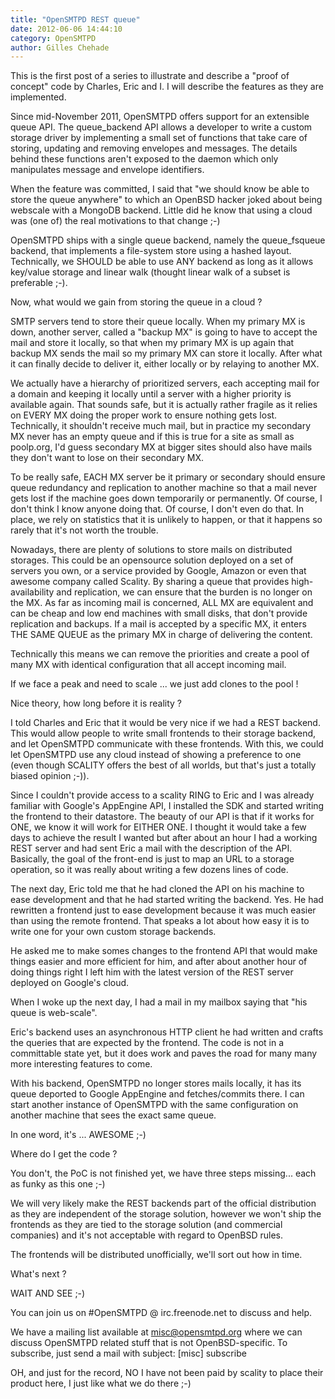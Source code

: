 ```yaml
---
title: "OpenSMTPD REST queue"
date: 2012-06-06 14:44:10
category: OpenSMTPD
author: Gilles Chehade
---
```


This is the first post of a series to illustrate and describe a "proof of concept" code by Charles, Eric and I. I will describe the features as they are implemented.

Since mid-November 2011, OpenSMTPD offers support for an extensible queue API. The queue_backend API allows a developer to write a custom storage driver by implementing a small set of functions that take care of storing, updating and removing envelopes and messages. The details behind these functions aren't exposed to the daemon which only manipulates message and envelope identifiers.

When the feature was committed, I said that "we should know be able to store the queue anywhere" to which an OpenBSD hacker joked about being webscale with a MongoDB backend. Little did he know that using a cloud was (one of) the real motivations to that change ;-)

OpenSMTPD ships with a single queue backend, namely the queue_fsqueue backend, that implements a file-system store using a hashed layout. Technically, we SHOULD be able to use ANY backend as long as it allows key/value storage and linear walk (thought linear walk of a subset is preferable ;-).

Now, what would we gain from storing the queue in a cloud ?

SMTP servers tend to store their queue locally. When my primary MX is down, another server, called a "backup MX" is going to have to accept the mail and store it locally, so that when my primary MX is up again that backup MX sends the mail so my primary MX can store it locally. After what it can finally decide to deliver it, either locally or by relaying to another MX.

We actually have a hierarchy of prioritized servers, each accepting mail for a domain and keeping it locally until a server with a higher priority is available again. That sounds safe, but it is actually rather fragile as it relies on EVERY MX doing the proper work to ensure nothing gets lost. Technically, it shouldn't receive much mail, but in practice my secondary MX never has an empty queue and if this is true for a site as small as poolp.org, I'd guess secondary MX at bigger sites should also have mails they don't want to lose on their secondary MX.

To be really safe, EACH MX server be it primary or secondary should ensure queue redundancy and replication to another machine so that a mail never gets lost if the machine goes down temporarily or permanently. Of course, I don't think I know anyone doing that. Of course, I don't even do that. In place, we rely on statistics that it is unlikely to happen, or that it happens so rarely that it's not worth the trouble.

Nowadays, there are plenty of solutions to store mails on distributed storages. This could be an opensource solution deployed on a set of servers you own, or a service provided by Google, Amazon or even that awesome company called Scality. By sharing a queue that provides high-availability and replication, we can ensure that the burden is no longer on the MX. As far as incoming mail is concerned, ALL MX are equivalent and can be cheap and low end machines with small disks, that don't provide replication and backups. If a mail is accepted by a specific MX, it enters THE SAME QUEUE as the primary MX in charge of delivering the content.

Technically this means we can remove the priorities and create a pool of many MX with identical configuration that all accept incoming mail.

If we face a peak and need to scale ... we just add clones to the pool !

Nice theory, how long before it is reality ?

I told Charles and Eric that it would be very nice if we had a REST backend. This would allow people to write small frontends to their storage backend, and let OpenSMTPD communicate with these frontends. With this, we could let OpenSMTPD use any cloud instead of showing a preference to one (even though SCALITY offers the best of all worlds, but that's just a totally biased opinion ;-)).

Since I couldn't provide access to a scality RING to Eric and I was already familiar with Google's AppEngine API, I installed the SDK and started writing the frontend to their datastore. The beauty of our API is that if it works for ONE, we know it will work for EITHER ONE. I thought it would take a few days to achieve the result I wanted but after about an hour I had a working REST server and had sent Eric a mail with the description of the API. Basically, the goal of the front-end is just to map an URL to a storage operation, so it was really about writing a few dozens lines of code.

The next day, Eric told me that he had cloned the API on his machine to ease development and that he had started writing the backend. Yes. He had rewritten a frontend just to ease development because it was much easier than using the remote frontend. That speaks a lot about how easy it is to write one for your own custom storage backends.

He asked me to make somes changes to the frontend API that would make things easier and more efficient for him, and after about another hour of doing things right I left him with the latest version of the REST server deployed on Google's cloud.

When I woke up the next day, I had a mail in my mailbox saying that "his queue is web-scale".

Eric's backend uses an asynchronous HTTP client he had written and crafts the queries that are expected by the frontend. The code is not in a committable state yet, but it does work and paves the road for many many more interesting features to come.

With his backend, OpenSMTPD no longer stores mails locally, it has its queue deported to Google AppEngine and fetches/commits there. I can start another instance of OpenSMTPD with the same configuration on another machine that sees the exact same queue.

In one word, it's ... AWESOME ;-)

Where do I get the code ?

You don't, the PoC is not finished yet, we have three steps missing... each as funky as this one ;-)

We will very likely make the REST backends part of the official distribution as they are independent of the storage solution, however we won't ship the frontends as they are tied to the storage solution (and commercial companies) and it's not acceptable with regard to OpenBSD rules.

The frontends will be distributed unofficially, we'll sort out how in time.

What's next ?

WAIT AND SEE ;-)

You can join us on #OpenSMTPD @ irc.freenode.net to discuss and help.

We have a mailing list available at misc@opensmtpd.org where we can discuss OpenSMTPD related stuff that is not OpenBSD-specific. To subscribe, just send a mail with subject: [misc] subscribe

OH, and just for the record, NO I have not been paid by scality to place their product here, I just like what we do there ;-)

